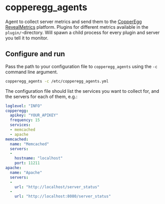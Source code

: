 copperegg_agents
================
Agent to collect server metrics and send them to the [CopperEgg RevealMetrics](http://copperegg.com/) platform.
Plugins for different metrics available in the `plugin/`-directory.
Will spawn a child process for every plugin and server you tell it to monitor.

Configure and run
-----------------
Pass the path to your configuration file to `copperegg_agents` using the `-c` command line argument.
```sh
copperegg_agents -c /etc/copperegg_agents.yml
```

The configuration file should list the services you want to collect for, and the servers for each of them, e.g.:
```yml
loglevel: "INFO"
copperegg:
  apikey: "YOUR_APIKEY"
  frequency: 15
  services:
  - memcached
  - apache
memcached:
  name: "Memcached"
  servers:
  -
    hostname: "localhost"
    port: 11211
apache:
  name: "Apache"
  servers:
  -
    url: "http://localhost/server_status"
  -
    url: "http://localhost:8080/server_status"
```
